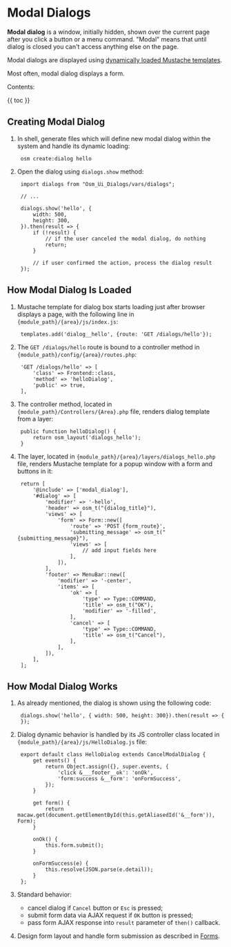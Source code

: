 # Modal Dialogs

**Modal dialog** is a window, initially hidden, shown over the current page after you click a button or a menu command. "Modal" means that until dialog is closed you can't access anything else on the page.

Modal dialogs are displayed using [dynamically loaded Mustache templates](mustache-templates.html#dynamically-loaded-templates).

Most often, modal dialog displays a form.

Contents:

{{ toc }}

## Creating Modal Dialog

1. In shell, generate files which will define new modal dialog within the system and handle its dynamic loading:

        osm create:dialog hello
        
2. Open the dialog using `dialogs.show` method:

        import dialogs from "Osm_Ui_Dialogs/vars/dialogs";

        // ...
        
        dialogs.show('hello', {
            width: 500,
            height: 300,
        }).then(result => {
            if (!result) {
                // if the user canceled the modal dialog, do nothing            
                return;
            }

            // if user confirmed the action, process the dialog result
        }); 

## How Modal Dialog Is Loaded

1. Mustache template for dialog box starts loading just after browser displays a page, with the following line in `{module_path}/{area}/js/index.js`:

        templates.add('dialog__hello', {route: 'GET /dialogs/hello'});

2. The `GET /dialogs/hello` route is bound to a controller method in `{module_path}/config/{area}/routes.php`:

        'GET /dialogs/hello' => [
            'class' => Frontend::class,
            'method' => 'helloDialog',
            'public' => true,
        ],

3. The controller method, located in `{module_path}/Controllers/{Area}.php` file, renders dialog template from a layer:

        public function helloDialog() {
            return osm_layout('dialogs_hello');
        }

4. The layer, located in `{module_path}/{area}/layers/dialogs_hello.php` file, renders Mustache template for a popup window with a form and buttons in it:

        return [
            '@include' => ['modal_dialog'],
            '#dialog' => [
                'modifier' => '-hello',
                'header' => osm_t("{dialog_title}"),
                'views' => [
                    'form' => Form::new([
                        'route' => 'POST {form_route}',
                        'submitting_message' => osm_t("{submitting_message}"),
                        'views' => [
                            // add input fields here
                        ],
                    ]),
                ],
                'footer' => MenuBar::new([
                    'modifier' => '-center',
                    'items' => [
                        'ok' => [
                            'type' => Type::COMMAND,
                            'title' => osm_t("OK"),
                            'modifier' => '-filled',
                        ],
                        'cancel' => [
                            'type' => Type::COMMAND,
                            'title' => osm_t("Cancel"),
                        ],
                    ],
                ]),
            ],
        ];

## How Modal Dialog Works

1. As already mentioned, the dialog is shown using the following code:

        dialogs.show('hello', { width: 500, height: 300}).then(result => {
        }); 
    
2. Dialog dynamic behavior is handled by its JS controller class located in `{module_path}/{area}/js/HelloDialog.js` file:

        export default class HelloDialog extends CancelModalDialog {
            get events() {
                return Object.assign({}, super.events, {
                    'click &___footer__ok': 'onOk',
                    'form:success &__form': 'onFormSuccess',
                });
            }
        
            get form() {
                return macaw.get(document.getElementById(this.getAliasedId('&__form')), Form);
            }
        
            onOk() {
                this.form.submit();
            }
        
            onFormSuccess(e) {
                this.resolve(JSON.parse(e.detail));
            }
        };

3. Standard behavior:

    * cancel dialog if `Cancel` button or `Esc` is pressed;
    * submit form data via AJAX request if `OK` button is pressed;
    * pass form AJAX response into `result` parameter of `then()` callback.
 
4. Design form layout and handle form submission as described in [Forms](forms.html).